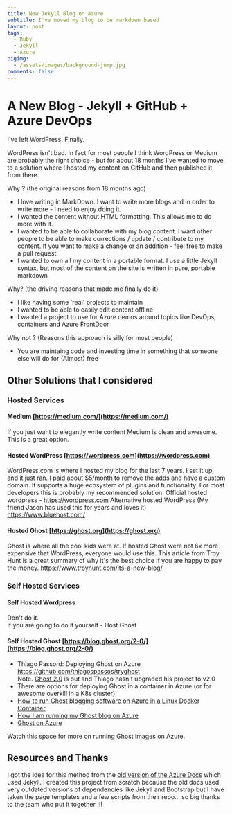 ```yaml
---
title: New Jekyll Blog on Azure
subtitle: I've moved my blog to be markdown based
layout: post
tags:
  - Ruby
  - Jekyll
  - Azure
bigimg:
  - /assets/images/background-jump.jpg
comments: false
---
```


# A New Blog - Jekyll + GitHub + Azure DevOps

I've left WordPress. Finally.

WordPress isn't bad. In fact for most people I think WordPress or Medium are probably the right choice - but for about 18 months I've wanted to move to a solution where I hosted my content on GitHub and then published it from there.

Why ? (the original reasons from 18 months ago) 
- I love writing in MarkDown. I want to write more blogs and in order to write more - I need to enjoy doing it. 
- I wanted the content without HTML formatting. This allows me to do more with it.
- I wanted to be able to collaborate with my blog content. I want other people to be able to make corrections / update / contribute to my content. If you want to make a change or an addition - feel free to make a pull request.
- I wanted to own all my content in a portable format. I use a little Jekyll syntax, but most of the content on the site is written in pure, portable markdown

Why? (the driving reasons that made me finally do it)
- I like having some 'real' projects to maintain
- I wanted to be able to easily edit content offline
- I wanted a project to use for Azure demos around topics like DevOps, containers and Azure FrontDoor

Why not ? (Reasons this approach is silly for most people)
- You are maintaing code and investing time in something that someone else will do for (Almost) free

## Other Solutions that I considered 

### Hosted Services

#### Medium [https://medium.com/](https://medium.com/)

If you just want to elegantly write content Medium is clean and awesome.
This is a great option. 

#### Hosted WordPress [https://wordpress.com](https://wordpress.com) 

WordPress.com is where I hosted my blog for the last 7 years.
I set it up, and it just ran. I paid about $5/month to remove the adds and have a custom domain.
It supports a huge ecosystem of plugins and functionality.
For most developers this is probably my recommended solution.
Official hosted wordpress - https://wordpress.com 
Alternative hosted WordPress (My friend Jason has used this for years and loves it) https://www.bluehost.com/ 


#### Hosted Ghost [https://ghost.org](https://ghost.org)

Ghost is where all the cool kids were at.
If hosted Ghost were not 6x more expensive that WordPress, everyone would use this.
This article from Troy Hunt is a great summary of why it's the best choice if you are happy to pay the money.
https://www.troyhunt.com/its-a-new-blog/ 

### Self Hosted Services

#### Self Hosted Wordpress

Don't do it.  
If you are going to do it yourself - Host Ghost

#### Self Hosted Ghost  [https://blog.ghost.org/2-0/](https://blog.ghost.org/2-0/)

- Thiago Passord: Deploying Ghost on Azure https://github.com/thiagospassos/tryghost  
  Note. [Ghost 2.0](https://blog.ghost.org/2-0/) is out and Thiago hasn't upgraded his project to v2.0  
- There are options for deploying Ghost in a container in Azure (or for awesome overkill in a K8s cluster)  
- [How to run Ghost blogging software on Azure in a Linux Docker Container](https://jessicadeen.com/how-to-run-ghost-on-azure/)
- [How I am running my Ghost blog on Azure](https://blog.soft-cor.com/how-i-am-running-ghost-on-azure/)
- [Ghost on Azure](https://bitnami.com/stack/ghost/cloud/azure)


Watch this space for more on running Ghost images on Azure.



## Resources and Thanks

I got the idea for this method from the [old version of the Azure Docs](https://github.com/Azure/azure.github.io) which used Jekyll. I created this project from scratch because the old docs used very outdated versions of dependencies like Jekyll and Bootstrap but I have taken the page templates and a few scripts from their repo... so big thanks to the team who put it together !!! 

